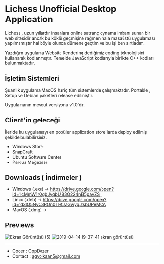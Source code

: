 # Lichess Unofficial Desktop Application

Lichess , uzun yıllardır insanlara online satranç oynama imkanı sunan bir web sitesidir ancak bu köklü geçmişine rağmen hala masaüstü uygulaması yapılmamıştır hal böyle olunca dümene geçtim ve bu işi ben sırtladım.

Yazdığım uygulama Website Rendering dediğimiz coding teknolojisini kullanarak kodlanmıştır. Temelde JavaScript kodlarıyla birlikte C++ kodları bulunmaktadır.

## İşletim Sistemleri

Şuanlık uygulama MacOS hariç tüm sistemlerde çalışmaktadır. Portable , Setup ve Debian paketleri release edilmiştir.

Uygulamanın mevcut versiyonu v1.0'dır.

## Client'in geleceği

İleride bu uygulamayı en popüler application store'larda deploy edilmiş şekilde bulabilirsiniz.

- Windows Store
- SnapCraft 
- Ubuntu Software Center
- Pardus Mağazası

## Downloads ( İndirmeler )

- Windows (.exe) -> https://drive.google.com/open?id=1lcMmW1rOgbJyqbUi83Q224nEl5payZS_
- Linux (.deb) -> https://drive.google.com/open?id=1d3lQ5NvC3ROn0THfJZGwygJtsbUPeMCA
- MacOS (.dmg) -> 

## Previews 

![Ekran Görüntüsü (5)](https://user-images.githubusercontent.com/48297131/56095515-7c280f80-5ee6-11e9-803d-2ce032c5587e.png)
![2019-04-14 19-37-41 ekran görüntüsü](https://user-images.githubusercontent.com/48297131/56096208-f8722100-5eed-11e9-824a-597a59636874.png)

------------------

- Coder : CppDozer
- Contact : agyolkaan5@gmail.com
